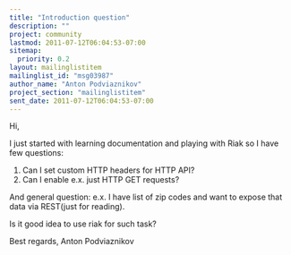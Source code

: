 ```yaml
---
title: "Introduction question"
description: ""
project: community
lastmod: 2011-07-12T06:04:53-07:00
sitemap:
  priority: 0.2
layout: mailinglistitem
mailinglist_id: "msg03987"
author_name: "Anton Podviaznikov"
project_section: "mailinglistitem"
sent_date: 2011-07-12T06:04:53-07:00
---
```



Hi,

I just started with learning documentation and playing with Riak so I have
few questions:

1. Can I set custom HTTP headers for HTTP API?
2. Can I enable e.x. just HTTP GET requests?


And general question:
e.x. I have list of zip codes and want to expose that data via REST(just for
reading).

Is it good idea to use riak for such task?

Best regards,
Anton Podviaznikov
